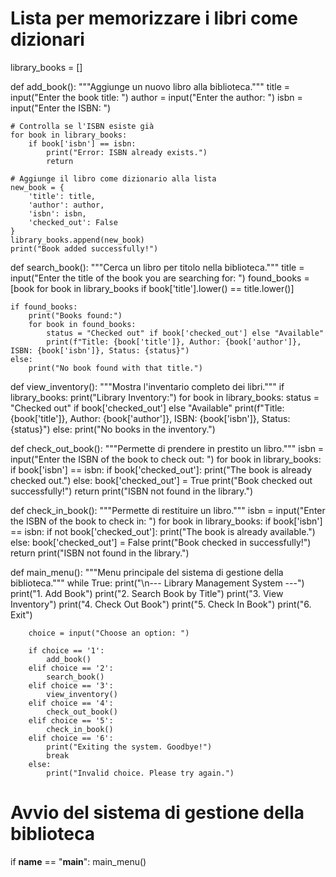 # Lista per memorizzare i libri come dizionari
library_books = []

def add_book():
    """Aggiunge un nuovo libro alla biblioteca."""
    title = input("Enter the book title: ")
    author = input("Enter the author: ")
    isbn = input("Enter the ISBN: ")

    # Controlla se l'ISBN esiste già
    for book in library_books:
        if book['isbn'] == isbn:
            print("Error: ISBN already exists.")
            return

    # Aggiunge il libro come dizionario alla lista
    new_book = {
        'title': title,
        'author': author,
        'isbn': isbn,
        'checked_out': False
    }
    library_books.append(new_book)
    print("Book added successfully!")

def search_book():
    """Cerca un libro per titolo nella biblioteca."""
    title = input("Enter the title of the book you are searching for: ")
    found_books = [book for book in library_books if book['title'].lower() == title.lower()]

    if found_books:
        print("Books found:")
        for book in found_books:
            status = "Checked out" if book['checked_out'] else "Available"
            print(f"Title: {book['title']}, Author: {book['author']}, ISBN: {book['isbn']}, Status: {status}")
    else:
        print("No book found with that title.")

def view_inventory():
    """Mostra l'inventario completo dei libri."""
    if library_books:
        print("Library Inventory:")
        for book in library_books:
            status = "Checked out" if book['checked_out'] else "Available"
            print(f"Title: {book['title']}, Author: {book['author']}, ISBN: {book['isbn']}, Status: {status}")
    else:
        print("No books in the inventory.")

def check_out_book():
    """Permette di prendere in prestito un libro."""
    isbn = input("Enter the ISBN of the book to check out: ")
    for book in library_books:
        if book['isbn'] == isbn:
            if book['checked_out']:
                print("The book is already checked out.")
            else:
                book['checked_out'] = True
                print("Book checked out successfully!")
            return
    print("ISBN not found in the library.")

def check_in_book():
    """Permette di restituire un libro."""
    isbn = input("Enter the ISBN of the book to check in: ")
    for book in library_books:
        if book['isbn'] == isbn:
            if not book['checked_out']:
                print("The book is already available.")
            else:
                book['checked_out'] = False
                print("Book checked in successfully!")
            return
    print("ISBN not found in the library.")

def main_menu():
    """Menu principale del sistema di gestione della biblioteca."""
    while True:
        print("\n--- Library Management System ---")
        print("1. Add Book")
        print("2. Search Book by Title")
        print("3. View Inventory")
        print("4. Check Out Book")
        print("5. Check In Book")
        print("6. Exit")
        
        choice = input("Choose an option: ")

        if choice == '1':
            add_book()
        elif choice == '2':
            search_book()
        elif choice == '3':
            view_inventory()
        elif choice == '4':
            check_out_book()
        elif choice == '5':
            check_in_book()
        elif choice == '6':
            print("Exiting the system. Goodbye!")
            break
        else:
            print("Invalid choice. Please try again.")

# Avvio del sistema di gestione della biblioteca
if __name__ == "__main__":
    main_menu()
